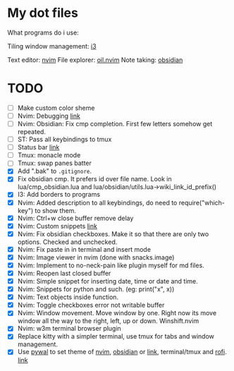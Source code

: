 # My dot files
What programs do i use:

Tiling window management: [i3](https://i3wm.org)

Text editor: [nvim](https://github.com/neovim/neovim)
File explorer: [oil.nvim](https://github.com/stevearc/oil.nvim)
Note taking: [obsidian](https://obsidian.md)

# TODO
- [ ] Make custom color sheme
- [ ] Nvim: Debugging [link](https://youtu.be/fvRwG17XsaA)
- [ ] Nvim: Obsidian: Fix cmp completion. First few letters somehow get repeated.
- [ ] ST: Pass all keybindings to tmux
- [ ] Status bar [link](https://www.reddit.com/r/i3wm/comments/79m7td/is_there_a_list_of_status_bars/)
- [ ] Tmux: monacle mode
- [ ] Tmux: swap panes batter
- [x] Add ".bak" to `.gitignore`.
- [x] Fix obsidian cmp. It prefers id over file name. Look in lua/cmp_obsidian.lua and lua/obsidian/utils.lua->wiki_link_id_prefix()
- [x] I3: Add borders to programs
- [x] Nvim: Added description to all keybindings, do need to require("which-key") to show them.
- [x] Nvim: Ctrl+w close buffer remove delay
- [x] Nvim: Custom snippets [link](https://youtu.be/Y3XWijJgdJs)
- [x] Nvim: Fix obsidian checkboxes. Make it so that there are only two options. Checked and unchecked.
- [x] Nvim: Fix paste in in terminal and insert mode
- [x] Nvim: Image viewer in nvim (done with snacks.image)
- [x] Nvim: Implement to no-neck-pain like plugin myself for md files.
- [x] Nvim: Reopen last closed buffer
- [x] Nvim: Simple snippet for inserting date, time or date and time.
- [x] Nvim: Snippets for python and such. (eg: print("x", x))
- [x] Nvim: Text objects inside function.
- [x] Nvim: Toggle checkboxes error not writable buffer
- [x] Nvim: Window movement. Move window by one. Right now its move window all the way to the right, left, up or down. Winshift.nvim
- [x] Nvim: w3m terminal browser plugin
- [x] Replace kitty with a simpler terminal, use tmux for tabs and window management.
- [x] Use [pywal](https://github.com/uZer/pywal16.nvim) to set theme of [nvim](https://github.com/uZer/pywal16.nvim), [obsidian](https://github.com/poach3r/pywal-obsidianmd) or [link](https://forum.obsidian.md/t/pywal-css-template-for-obsidian/88461), terminal/tmux and [rofi](https://github.com/dylanaraps/pywal/wiki/Customization#rofi). [link](https://github.com/dylanaraps/pywal/wiki/Customization)

